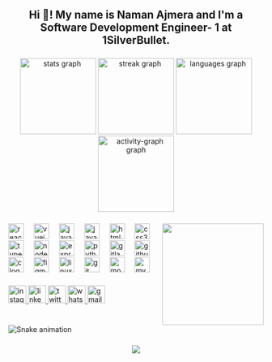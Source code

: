 <h2 align="center">Hi 👋! My name is Naman Ajmera and I'm a Software Development Engineer- 1 at 1SilverBullet.</h2>

###

<div align="center">
  <img src="https://github-readme-stats.vercel.app/api?username=namanajmera&hide_title=false&hide_rank=false&show_icons=true&include_all_commits=true&count_private=true&disable_animations=false&theme=dracula&locale=en&hide_border=false" height="150" alt="stats graph"  />
  <img src="https://streak-stats.demolab.com?user=namanajmera&locale=en&mode=daily&theme=dracula&hide_border=false&border_radius=5" height="150" alt="streak graph"  />
  <img src="https://github-readme-stats.vercel.app/api/top-langs?username=namanajmera&locale=en&hide_title=false&layout=compact&card_width=320&langs_count=5&theme=dracula&hide_border=false" height="150" alt="languages graph"  />
  <img src="https://github-readme-activity-graph.vercel.app/graph?username=namanajmera&theme=redical" height="150" alt="activity-graph graph"  />
</div>

###

<img align="right" height="200" src="https://miro.medium.com/v2/resize:fit:1360/0*7Q3yvSIv_t0ioJ-Z.gif"  />

###

<div align="left">
  <img src="https://cdn.jsdelivr.net/gh/devicons/devicon/icons/react/react-original.svg" height="30" alt="react logo" title="React Js" />
  <img width="12" />
  <img src="https://cdn.simpleicons.org/vuedotjs/4FC08D" height="30" alt="vuejs logo" title="Vue Js" />
  <img width="12" />
  <img src="https://cdn.jsdelivr.net/gh/devicons/devicon/icons/javascript/javascript-plain.svg" height="30" alt="javascript logo" title="Javascript" />
  <img width="12" />
  <img src="https://cdn.jsdelivr.net/gh/devicons/devicon/icons/java/java-original.svg" height="30" alt="java logo" title="Java" />
  <img width="12" />
  <img src="https://cdn.jsdelivr.net/gh/devicons/devicon/icons/html5/html5-plain-wordmark.svg" height="30" alt="html5 logo" title="HTML5" />
  <img width="12" />
  <img src="https://cdn.jsdelivr.net/gh/devicons/devicon/icons/css3/css3-plain-wordmark.svg" height="30" alt="css3 logo" title="CSS" />
  <img width="12" />
  <img src="https://cdn.jsdelivr.net/gh/devicons/devicon/icons/typescript/typescript-plain.svg" height="30" alt="typescript logo" title="Typescript" />
  <img width="12" />
  <img src="https://cdn.simpleicons.org/nodedotjs/339933" height="30" alt="nodejs logo" title="Node Js" />
  <img width="12" />
  <img src="https://skillicons.dev/icons?i=express" height="30" alt="express logo" title="Express Js" />
  <img width="12" />
  <img src="https://cdn.jsdelivr.net/gh/devicons/devicon/icons/python/python-original.svg" height="30" alt="python logo" title="Pyhton" />
  <img width="12" />
  <img src="https://cdn.jsdelivr.net/gh/devicons/devicon/icons/gitlab/gitlab-original.svg" height="30" alt="gitlab logo" title="Gitlab" />
  <img width="12" />
  <img src="https://skillicons.dev/icons?i=github" height="30" alt="github logo" title="Github" />
  <img width="12" />
  <img src="https://cdn.jsdelivr.net/gh/devicons/devicon/icons/c/c-line.svg" height="30" alt="c logo" title="C" />
  <img width="12" />
  <img src="https://cdn.jsdelivr.net/gh/devicons/devicon/icons/figma/figma-original.svg" height="30" alt="figma logo" title="Figma" />
  <img width="12" />
  <img src="https://cdn.simpleicons.org/linux/FCC624" height="30" alt="linux logo" title="Linux" />
  <img width="12" />
  <img src="https://cdn.jsdelivr.net/gh/devicons/devicon/icons/git/git-original.svg" height="30" alt="git logo" title="Git" />
  <img width="12" />
  <img src="https://cdn.jsdelivr.net/gh/devicons/devicon/icons/mongodb/mongodb-original.svg" height="30" alt="mongodb logo" title="MongoDB" />
  <img width="12" />
  <img src="https://cdn.jsdelivr.net/gh/devicons/devicon/icons/mysql/mysql-original.svg" height="30" alt="mysql logo" title="MySql" />
</div>

###

<div align="left">
  <a href="https://www.instagram.com/hackernaman/" target="_blank">
    <img src="https://img.shields.io/static/v1?message=Instagram&logo=instagram&label=&color=E4405F&logoColor=white&labelColor=&style=for-the-badge" height="35" alt="instagram logo" title="hackernaman's Instagram" />
  </a>
  <a href="https://leetcode.com/namanAjmera" target="_blank">
    <img src="https://img.shields.io/static/v1?message=LinkedIn&logo=linkedin&label=&color=0077B5&logoColor=white&labelColor=&style=for-the-badge" height="35" alt="linkedin logo" title="namanAjmera's LinkedIn" />
  </a>
  <a href="https://twitter.com/hacker__Naman" target="_blank">
    <img src="https://img.shields.io/static/v1?message=Twitter&logo=twitter&label=&color=1DA1F2&logoColor=white&labelColor=&style=for-the-badge" height="35" alt="twitter logo" title="hacker__Naman's Twitter" />
  </a>
  <a href="https://wa.me/8696696426" target="_blank">
    <img src="https://img.shields.io/static/v1?message=Whatsapp&logo=whatsapp&label=&color=25D366&logoColor=white&labelColor=&style=for-the-badge" height="35" alt="whatsapp logo" title="Naman Ajmera's Whatsapp" />
  </a>
  <a href="cool.naman.ajmera@gmail.com" target="_blank">
    <img src="https://img.shields.io/static/v1?message=Gmail&logo=gmail&label=&color=D14836&logoColor=white&labelColor=&style=for-the-badge" height="35" alt="gmail logo" title="Naman Ajmera's Mail" />
  </a>
</div>

###

<br clear="both">

<img src="./snake.yml" alt="Snake animation" />

###

<div align="center">
  <img src="https://profile-counter.glitch.me/namanajmera/count.svg?"  />
</div>

###
